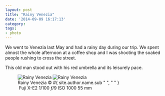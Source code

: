 ```yaml
---
layout: post
title: "Rainy Venezia"
date: '2014-09-09 16:17:13'
category: 
tags:
- photo
---
```


We went to Venezia last May and had a rainy day during our trip.
We spent almost the whole afternoon at a coffee shop and I was shooting the soaked people rushing to cross the street.

This old man stood out with his red umbrella and its leisurely pace.

<figure>
<picture>
  <!--[if IE 9]><video style="display: none;"><![endif]-->
  <source srcset="#{ site.img_base_url }images/2014-05-02-Rainy+Venezia-900w.jpg, #{ site.img_base_url }images/2014-05-02-Rainy+Venezia-1800w.jpg 2x" media="(min-width: 768px)">
  <source srcset="#{ site.img_base_url }images/2014-05-02-Rainy+Venezia-480w.jpg, #{ site.img_base_url }images/2014-05-02-Rainy+Venezia-960w.jpg 2x"> 
  <!--[if IE 9]></video><![endif]--> 
  <img srcset="#{ site.img_base_url }images/2014-05-02-Rainy+Venezia-480w.jpg, #{ site.img_base_url }images/2014-05-02-Rainy+Venezia-960w.jpg 2x" alt="Rainy Venezia">
</picture>
<noscript>
  <img src="#{ site.img_base_url }images/2014-05-02-Rainy+Venezia-480w.jpg" alt="Rainy Venezia">
</noscript>
<figcaption>Rainy Venezia
  <span class="copyright">&copy;&nbsp;#{ site.author.name.sub " ", "&nbsp;" }</span>
</figcaption>
<div class="metadata">
  <i class="fa fa-camera"></i>&nbsp;Fuji&nbsp;X-E2
  <span class="speed">1/100</span>
  <span class="aperture"><i>&#402;</i>/9</span>
  <span class="iso">ISO&nbsp;1000</span>
  <span class="focal-length">55&nbsp;mm</span>
</div>

</figure>


